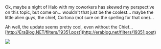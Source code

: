Ok, maybe a night of Halo with my coworkers has skewed my perspective on this topic, but come on... wouldn't that just be the coolest... maybe the little alien guys, the chief, Cortona (not sure on the spelling for that one)...

Ah well, the update seems pretty cool, even without the Chief...[http://EraBlog.NET/filters/19351.post](http://erablog.net/filters/19351.post)

[![](http://www.microsoft.com/windows/plus/images/Plus_sideTop_Clippy.gif)](http://erablog.net/filters/19351.post)